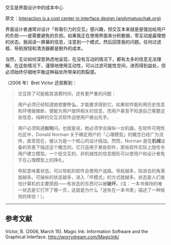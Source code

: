 交互是界面设计中的成本中心

原文：[Interaction is a cost center in interface design (andymatuschak.org)](https://notes.andymatuschak.org/z87TFgTr98bz3MNFT26NhegyRCMgdkfNTBAzp)

界面设计者通常对设计「有吸引力的交互」感兴趣，但交互本来就是是强加给用户的负担——是需要避免的负担。如果我正在使用界面来分析数据，零互动是最理想的状态。我阅读一屏幕的信息，注意到一个模式，然后回答我的问题。任何过滤框、导航按钮和清洗器都是额外的成本。

当然，无论如何深思熟虑地呈现，在没有互动的情况下，都有太多的信息无法理解。在这些情况下，谨慎地使用互动性，可以过滤可能性空间，进而得到益处，但必须始终仔细地平衡这种益处所带来的割裂感。

（2006 年）Bret Victor 还观察到：

> 交互除了可能极其浪费时间，还有更严重的问题：

>

> 用户必须已经知道她想要**什么**，才能要求得到它。如果软件能利用历史信息和环境做推断，便能为用户提供相关的信息，而用户甚至不知道自己需要这些信息，纯粹的交互式软件迫使用户做出先手。

>

> 用户必须知道**如何**问。也就是说，她必须学会操纵一台机器。在软件可用性社区中，Donald Norman 关于确定用户的「心理模型」的概念已经广为流传，直至现在，被认为是一个核心的设计挑战。然而，Norman 是在**机械**设备的背景下描述这个概念的。它只适用于某些软件，那些软件实际上隐性令用户建立模型。一个低交互的、非机械性的信息图形可以使用户和设计者免于在心理模型上的挣扎。

>

> 导航意味着状态。可以导航的软件会使用户迷路。导航越多，陷进去的角落就越多。可操纵的状态越多，进入「坏模式」的方式就越多。状态是人们害怕计算机的主要原因——有状态的东西可以被**破坏**。(注：一本书保持的唯一状态是它打开了哪一页，这就是为什么「迷失在一本书里」描述了一种愉悦的体验！）。

------

## 参考文献

Victor, B. (2006, March 15). Magic Ink: Information Software and the Graphical Interface. http://worrydream.com/MagicInk/